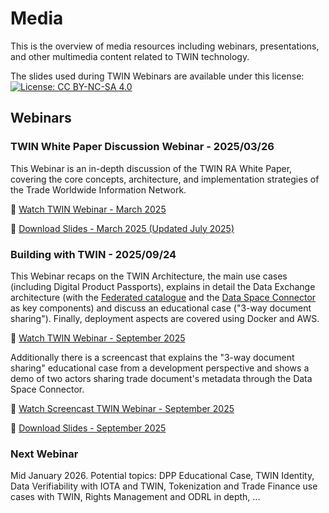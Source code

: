 # Media

This is the overview of media resources including webinars, presentations, and other multimedia content related to TWIN technology.

The slides used during TWIN Webinars are available under this license: [![License: CC BY-NC-SA 4.0](https://img.shields.io/badge/License-CC%20BY--NC--SA%204.0-lightgrey.svg)](https://creativecommons.org/licenses/by-nc-sa/4.0/)

## Webinars

### TWIN White Paper Discussion Webinar - 2025/03/26

This Webinar is an in-depth discussion of the TWIN RA White Paper, covering the core concepts, architecture, and implementation strategies of the Trade Worldwide Information Network.

🎥 [Watch TWIN Webinar - March 2025](https://youtu.be/2eFvuq0upqY)

📘 [Download Slides - March 2025 (Updated July 2025)](/pdf/TWIN_Slides_Webinar_Q1_2025_Final_with_updates_July_2025.pdf)

### Building with TWIN - 2025/09/24

This Webinar recaps on the TWIN Architecture, the main use cases (including Digital Product Passports), explains in detail the Data Exchange architecture (with the [Federated catalogue](https://github.com/twinfoundation/federated-catalogue) and the [Data Space Connector](https://github.com/twinfoundation/data-space-connector) as key components) and discuss an educational case ("3-way document sharing"). Finally, deployment aspects are covered using Docker and AWS.

🎥 [Watch TWIN Webinar - September 2025](https://youtu.be/i-KkG9NsHJg)

Additionally there is a screencast that explains the "3-way document sharing" educational case from a development perspective and shows a demo of two actors sharing trade document's metadata through the Data Space Connector.

🎥 [Watch Screencast TWIN Webinar - September 2025](https://youtu.be/EWvEPuEX5Ng)

📘 [Download Slides - September 2025](/pdf/TWIN_Slides_Webinar_September_2025.pdf)

### Next Webinar

Mid January 2026. Potential topics: DPP Educational Case, TWIN Identity, Data Verifiability with IOTA and TWIN, Tokenization and Trade Finance use cases with TWIN, Rights Management and ODRL in depth, ...
